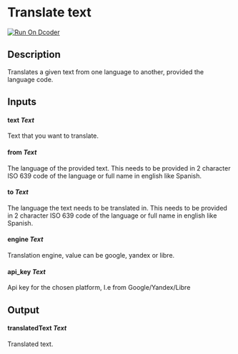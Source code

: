 # Translate text
[![Run On Dcoder](https://static-content.dcoder.tech/dcoder-assets/run-on-dcoder.svg)](https://code.dcoder.tech/feed/block/605a11d64510c84ae01ebb1c)

## Description
Translates a given text from one language to another, provided the language code.

## Inputs
#### **text**  *Text*
Text that you want to translate.
#### **from**  *Text*
The language of the provided text. This needs to be provided in 2 character ISO 639 code of the language or full name in english like Spanish.
#### **to**  *Text*
The language the text needs to be translated in. This needs to be provided in 2 character ISO 639 code of the language or full name in english like Spanish.
#### **engine**  *Text*
Translation engine, value can be google, yandex or libre.
#### **api_key**  *Text*
Api key for the chosen platform, I.e from Google/Yandex/Libre

## Output
#### **translatedText**  *Text*
Translated text.

